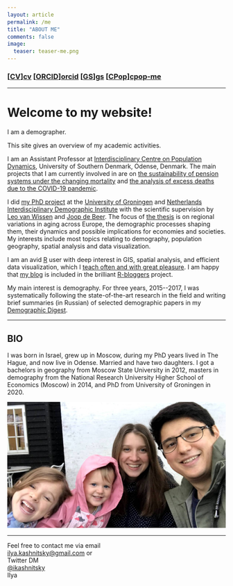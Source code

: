 ```yaml
---
layout: article
permalink: /me
title: "ABOUT ME"
comments: false
image:
  teaser: teaser-me.png
---
```


### [[CV]][cv] [[ORCID]][orcid] [[GS]][gs] [[CPop]][cpop-me] 

***

# Welcome to my website!

I am a demographer.

This site gives an overview of my academic activities.

I am an Assistant Professor at [Interdisciplinary Centre on Population Dynamics][cpop], University of Southern Denmark, Odense, Denmark. The main projects that I am currently involved in are on [the sustainability of pension systems under the changing mortality][indexation] and [the analysis of excess deaths due to the COVID-19 pandemic][excess].

I did [my PhD project][phd] at the [University of Groningen][rug] and [Netherlands Interdisciplinary Demographic Institute][nidi] with the scientific supervision by [Leo van Wissen][lvw] and [Joop de Beer][jdb]. The focus of [the thesis][thesis] is on regional variations in aging across Europe, the demographic processes shaping them, their dynamics and possible implications for economies and societies. My interests include most topics relating to demography, population geography, spatial analysis and data visualization.

I am an avid [R](https://cran.r-project.org) user with deep interest in GIS, spatial analysis, and efficient data visualization, which I [teach often and with great pleasure](/tea). I am happy that [my blog](/) is included in the brilliant [R-bloggers](https://www.r-bloggers.com) project. 

My main interest is demography. For three years, 2015--2017, I was systematically following the state-of-the-art research in the field and writing brief summaries (in Russian) of selected demographic papers in my [Demographic Digest](/dd). 

***

## BIO 

I was born in Israel, grew up in Moscow, during my PhD years lived in The Hague, and now live in Odense. Married and have two daughters. I got a bachelors in geography from Moscow State University in 2012, masters in demography from the National Research University Higher School of Economics (Moscow) in 2014, and PhD from University of Groningen in 2020. 

![us](/images/our-photo-x4.jpg)

***
Feel free to contact me via email  
ilya.kashnitsky@gmail.com
or  
Twitter DM  
[@ikashnitsky](https://twitter.com/ikashnitsky)  
Ilya  


[cv]: https://ikashnitsky.github.io/doc/cv/2021-09-cv-ilya-kashnitsky.pdf
[cpop]: https://www.sdu.dk/en/forskning/forskningsenheder/samf/cpop
[cpop-me]: https://www.sdu.dk/en/forskning/forskningsenheder/samf/cpop/about_the_centre/our_people/cpop_dem/ilya_kashnitsky
[rug]: http://www.rug.nl
[nidi]: http://nidi.nl/en
[phd]: https://osf.io/d4hjx/
[lvw]: https://twitter.com/leo_wissen
[jdb]: https://twitter.com/BeerJoop
[6]: https://sites.google.com/site/ikashnitsky/home
[thesis]: https://doi.org/10.33612/diss.134195227
[indexation]: https://www.sdu.dk/en/forskning/forskningsenheder/samf/cpop/research/method_development_for_ageing_research/pension_age
[excess]: https://www.sdu.dk/en/forskning/forskningsenheder/samf/cpop/excessdeath
[orcid]: http://orcid.org/0000-0003-1835-8687
[gs]: https://scholar.google.com/citations?user=tSQW1XYAAAAJ&hl=en